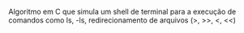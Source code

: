 Algoritmo em C que simula um shell de terminal para a execução de comandos como ls, -ls, redirecionamento de arquivos (>, >>, <, <<)
